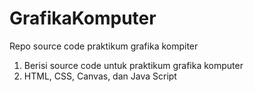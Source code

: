 # GrafikaKomputer
Repo source code praktikum grafika kompiter
1. Berisi source code untuk praktikum grafika komputer
2. HTML, CSS, Canvas, dan Java Script
